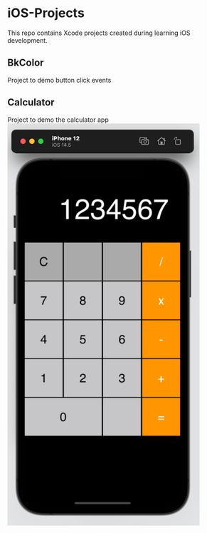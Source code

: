 # iOS-Projects
This repo contains Xcode projects created during learning iOS development.

## BkColor
Project to demo button click events

## Calculator
Project to demo the calculator app
<img src="/ScreenShot/calculator - 01.png" alt="Calculator Screenshot"/>